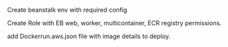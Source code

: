 Create beanstalk env with required config

Create Role with EB web, worker, multicontainer, ECR registry permissions.

add Dockerrun.aws.json file with image details to deploy.
